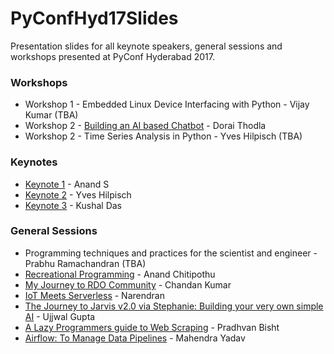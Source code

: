 # PyConfHyd17Slides
Presentation slides for all keynote speakers, general sessions and workshops presented at PyConf Hyderabad 2017.

### Workshops
* Workshop 1 - Embedded Linux Device Interfacing with Python - Vijay Kumar (TBA)
* Workshop 2 - [Building an AI based Chatbot](https://docs.google.com/presentation/d/1FQ--Tn-Px6I3ygsgPtsWErs1-EFux7DqAyijCgLzu3U/edit?usp=sharing) - Dorai Thodla
* Workshop 2 - Time Series Analysis in Python - Yves Hilpisch (TBA)
### Keynotes
* [Keynote 1](https://www.slideshare.net/gramener/dont-repeat-yourself-and-automated-code-reviews) - Anand S
* [Keynote 2](http://hilpisch.com/hydpy_keynote.pdf) - Yves Hilpisch
* [Keynote 3](http://slides.com/dascommunity/pyconfhyd17#/) - Kushal Das

### General Sessions
* Programming techniques and practices for the scientist and engineer - Prabhu Ramachandran (TBA)
* [Recreational Programming](https://speakerdeck.com/anandology/recreational-programming) - Anand Chitipothu
* [My Journey to RDO Community](https://www.slideshare.net/ChandanKumar612/my-journey-to-rdo-community) - Chandan Kumar
* [IoT Meets Serverless](http://dudewho.codes/assets/pdfs/iot_meets_serverless.pdf) - Narendran
* [The Journey to Jarvis v2.0 via Stephanie: Building your very own simple AI](https://docs.google.com/presentation/d/e/2PACX-1vRo56UUB8Z6TLIDEek7G06uMMm9JoBxLXEeexNP4ybgPt8bRRsWumnpETSJwCY64RAKQZ5StP9wRr6i/pub?start=false&loop=false&delayms=3000&slide=id.gc6f73a04f_0_0) - Ujjwal Gupta
* [A Lazy Programmers guide to Web Scraping](https://docs.google.com/presentation/d/1vH8iglKUqzzydG0NK_lW0TtghFxu6U29KHrOGlHNmEk/pub?start=false&loop=false&delayms=5000&slide=id.p) - Pradhvan Bisht
* [Airflow: To Manage Data Pipelines](https://userimack.github.io/airflow_slides/airflow_slides/#/) - Mahendra Yadav

